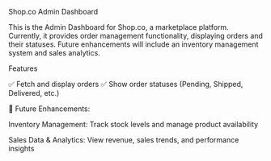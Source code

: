 Shop.co Admin Dashboard

This is the Admin Dashboard for Shop.co, a marketplace platform. Currently, it provides order management functionality, displaying orders and their statuses. Future enhancements will include an inventory management system and sales analytics.

Features

✅ Fetch and display orders
✅ Show order statuses (Pending, Shipped, Delivered, etc.)

🚀 Future Enhancements:

Inventory Management: Track stock levels and manage product availability

Sales Data & Analytics: View revenue, sales trends, and performance insights


